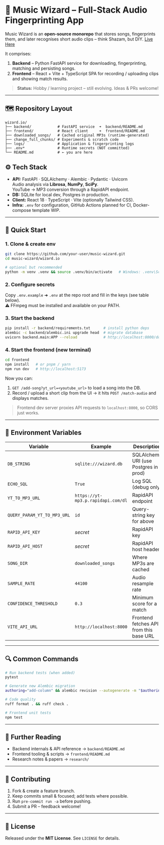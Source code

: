 # 🎵 Music Wizard – Full-Stack Audio Fingerprinting App

Music Wizard is an **open-source monorepo** that stores songs, fingerprints them, and later recognises short audio clips – think Shazam, but DIY. [Live Here](https://musicwizard.myddns.me/)

It comprises:

1. **Backend** – Python FastAPI service for downloading, fingerprinting, matching and persisting songs.
2. **Frontend** – React + Vite + TypeScript SPA for recording / uploading clips and showing match results.

> **Status:** Hobby / learning project – still evolving. Ideas & PRs welcome!

---

## 🗺️ Repository Layout
```
wizard.io/
├── backend/            # FastAPI service  ➜  backend/README.md
├── frontend/           # React client     ➜  frontend/README.md
├── downloaded_songs/   # Cached original MP3s (runtime-generated)
├── change_full_chunks/ # Experiments & scratch code
├── logs/               # Application & fingerprinting logs
├── .env*               # Runtime secrets (NOT committed)
└── README.md           # ← you are here
```

## ⚙️ Tech Stack
* **API:** FastAPI · SQLAlchemy · Alembic · Pydantic · Uvicorn  
  Audio analysis via **Librosa**, **NumPy**, **SciPy**.  
  YouTube → MP3 conversion through a RapidAPI endpoint.
* **DB:** SQLite for local dev, Postgres in production.
* **Client:** React 18 · TypeScript · Vite (optionally Tailwind CSS).
* **Infra:** `.env` for configuration, GitHub Actions planned for CI, Docker-compose template WIP.

---

## 🚀 Quick Start
### 1. Clone & create env
```bash
git clone https://github.com/your-user/music-wizard.git
cd music-wizard/wizard.io

# optional but recommended
python -m venv .venv && source .venv/bin/activate   # Windows: .venv\Scripts\activate
```

### 2. Configure secrets
Copy `.env.example` ➜ `.env` at the repo root and fill in the keys (see table below).  
⚠️ FFmpeg must be installed and available on your PATH.

### 3. Start the backend
```bash
pip install -r backend/requirements.txt      # install python deps
alembic -c backend/alembic.ini upgrade head  # migrate database
uvicorn backend.main:APP --reload            # http://localhost:8000/docs
```

### 4. Start the frontend (new terminal)
```bash
cd frontend
npm install   # or pnpm / yarn
npm run dev   # http://localhost:5173
```
Now you can:
1. `GET /add-song?yt_url=<youtube_url>` to load a song into the DB.  
2. Record / upload a short clip from the UI → it hits `POST /match-audio` and displays matches.

> Frontend dev server proxies API requests to `localhost:8000`, so CORS just works.

---

## 🔑 Environment Variables
Variable | Example | Description
---------|---------|------------
`DB_STRING` | `sqlite:///wizard.db` | SQLAlchemy URI (use Postgres in prod)
`ECHO_SQL` | `True` | Log SQL (debug only)
`YT_TO_MP3_URL` | `https://yt-mp3.p.rapidapi.com/dl` | RapidAPI endpoint
`QUERY_PARAM_YT_TO_MP3_URL` | `id` | Query-string key for above
`RAPID_API_KEY` | _secret_ | RapidAPI key
`RAPID_API_HOST`| _secret_ | RapidAPI host header
`SONG_DIR` | `downloaded_songs` | Where MP3s are cached
`SAMPLE_RATE` | `44100` | Audio resample rate
`CONFIDENCE_THRESHOLD` | `0.3` | Minimum score for a match
`VITE_API_URL` | `http://localhost:8000` | Frontend fetches API from this base URL

---

## 🔍 Common Commands
```bash
# Run backend tests (when added)
pytest

# Generate new Alembic migration
authoring="add-column" && alembic revision --autogenerate -m "$authoring"

# Code quality
ruff format . && ruff check .

# Frontend unit tests
npm test
```

---

## 🧩 Further Reading
* Backend internals & API reference → `backend/README.md`
* Frontend tooling & scripts → `frontend/README.md`
* Research notes & papers → `research/`

---

## 🤝 Contributing
1. Fork & create a feature branch.  
2. Keep commits small & focused; add tests where possible.  
3. Run `pre-commit run -a` before pushing.  
4. Submit a PR – feedback welcome!

---

## 📝 License
Released under the **MIT License**. See `LICENSE` for details.

